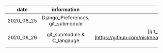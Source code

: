 |    date    |            information            |                             link                             |
| :--------: | :-------------------------------: | :----------------------------------------------------------: |
| 2020_08_25 | Django_Preferences, git_submodule | [Django_Preferences](https://github.com/nickhealthy/TIL/blob/master/2020_08_25/Django_Preferences.md) <br />[git_submodule](https://github.com/nickhealthy/TIL/blob/master/2020_08_25/git_submodule.md)|
| 2020_08_26 |    git_submodule & C_langauge     | [git_submodule & C_langauge][https://github.com/nickhealthy/TIL/blob/master/2020_08_26/git_submodule %26 C_langauge.md] |

